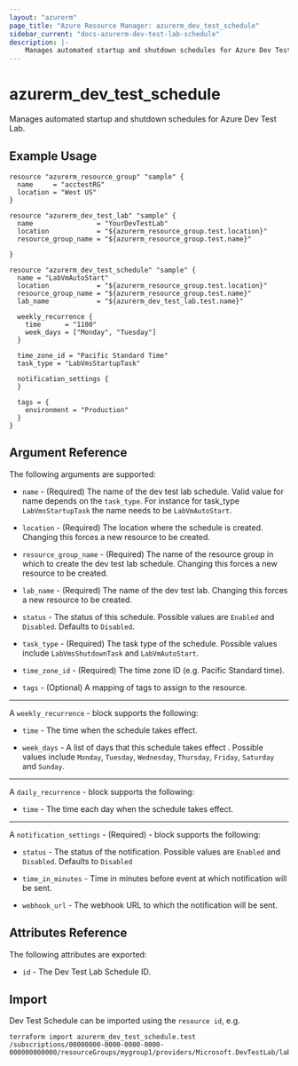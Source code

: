 ```yaml
---
layout: "azurerm"
page_title: "Azure Resource Manager: azurerm_dev_test_schedule"
sidebar_current: "docs-azurerm-dev-test-lab-schedule"
description: |-
    Manages automated startup and shutdown schedules for Azure Dev Test Lab.
---
```


# azurerm_dev_test_schedule

Manages automated startup and shutdown schedules for Azure Dev Test Lab.


## Example Usage

```hcl
resource "azurerm_resource_group" "sample" {
  name     = "acctestRG"
  location = "West US"
}

resource "azurerm_dev_test_lab" "sample" {
  name                = "YourDevTestLab"
  location            = "${azurerm_resource_group.test.location}"
  resource_group_name = "${azurerm_resource_group.test.name}"

}

resource "azurerm_dev_test_schedule" "sample" {
  name = "LabVmAutoStart"
  location            = "${azurerm_resource_group.test.location}"
  resource_group_name = "${azurerm_resource_group.test.name}"
  lab_name            = "${azurerm_dev_test_lab.test.name}"
  
  weekly_recurrence {
    time      = "1100"
    week_days = ["Monday", "Tuesday"]
  }

  time_zone_id = "Pacific Standard Time"
  task_type = "LabVmsStartupTask"

  notification_settings {
  }

  tags = {
    environment = "Production"
  }
}

```

## Argument Reference

The following arguments are supported:

* `name` - (Required) The name of the dev test lab schedule. Valid value for name depends on the `task_type`. For instance for task_type `LabVmsStartupTask` the name needs to be `LabVmAutoStart`.

* `location` - (Required) The location where the schedule is created. Changing this forces a new resource to be created.

* `resource_group_name` - (Required) The name of the resource group in which to create the dev test lab schedule. Changing this forces a new resource to be created.

* `lab_name` - (Required) The name of the dev test lab. Changing this forces a new resource to be created.

* `status` - The status of this schedule. Possible values are `Enabled` and `Disabled`. Defaults to `Disabled`.

* `task_type` - (Required) The task type of the schedule. Possible values include `LabVmsShutdownTask` and `LabVmAutoStart`.

* `time_zone_id` - (Required) The time zone ID (e.g. Pacific Standard time).

* `tags` - (Optional) A mapping of tags to assign to the resource.

---

A `weekly_recurrence` - block supports the following:

* `time` - The time when the schedule takes effect.

* `week_days` -  A list of days that this schedule takes effect . Possible values include `Monday`, `Tuesday`, `Wednesday`, `Thursday`, `Friday`, `Saturday` and `Sunday`.

---

A `daily_recurrence` - block supports the following:

* `time` - The time each day when the schedule takes effect.

---

A `notification_settings` - (Required)  - block supports the following:

* `status` - The status of the notification. Possible values are `Enabled` and `Disabled`. Defaults to `Disabled`

* `time_in_minutes` - Time in minutes before event at which notification will be sent.

* `webhook_url` - The webhook URL to which the notification will be sent.

## Attributes Reference

The following attributes are exported:

* `id` - The Dev Test Lab Schedule ID.

## Import

Dev Test Schedule can be imported using the `resource id`, e.g.

```shell
terraform import azurerm_dev_test_schedule.test /subscriptions/00000000-0000-0000-0000-000000000000/resourceGroups/mygroup1/providers/Microsoft.DevTestLab/labs/myDevTestLab/schedules/labvmautostart
```
